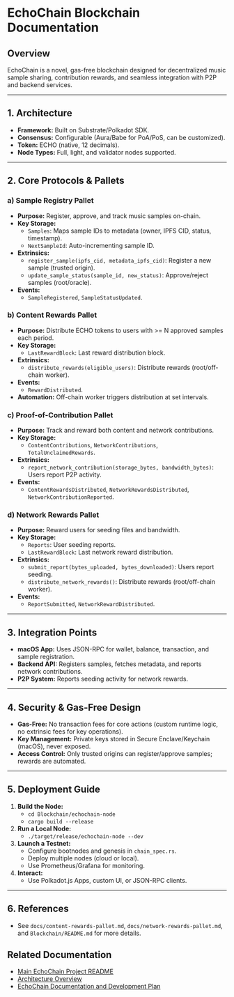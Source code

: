 # EchoChain Blockchain Documentation

## Overview
EchoChain is a novel, gas-free blockchain designed for decentralized music sample sharing, contribution rewards, and seamless integration with P2P and backend services.

---

## 1. Architecture
- **Framework:** Built on Substrate/Polkadot SDK.
- **Consensus:** Configurable (Aura/Babe for PoA/PoS, can be customized).
- **Token:** ECHO (native, 12 decimals).
- **Node Types:** Full, light, and validator nodes supported.

---

## 2. Core Protocols & Pallets
### a) Sample Registry Pallet
- **Purpose:** Register, approve, and track music samples on-chain.
- **Key Storage:**
  - `Samples`: Maps sample IDs to metadata (owner, IPFS CID, status, timestamp).
  - `NextSampleId`: Auto-incrementing sample ID.
- **Extrinsics:**
  - `register_sample(ipfs_cid, metadata_ipfs_cid)`: Register a new sample (trusted origin).
  - `update_sample_status(sample_id, new_status)`: Approve/reject samples (root/oracle).
- **Events:**
  - `SampleRegistered`, `SampleStatusUpdated`.

### b) Content Rewards Pallet
- **Purpose:** Distribute ECHO tokens to users with >= N approved samples each period.
- **Key Storage:**
  - `LastRewardBlock`: Last reward distribution block.
- **Extrinsics:**
  - `distribute_rewards(eligible_users)`: Distribute rewards (root/off-chain worker).
- **Events:**
  - `RewardDistributed`.
- **Automation:** Off-chain worker triggers distribution at set intervals.

### c) Proof-of-Contribution Pallet
- **Purpose:** Track and reward both content and network contributions.
- **Key Storage:**
  - `ContentContributions`, `NetworkContributions`, `TotalUnclaimedRewards`.
- **Extrinsics:**
  - `report_network_contribution(storage_bytes, bandwidth_bytes)`: Users report P2P activity.
- **Events:**
  - `ContentRewardsDistributed`, `NetworkRewardsDistributed`, `NetworkContributionReported`.

### d) Network Rewards Pallet
- **Purpose:** Reward users for seeding files and bandwidth.
- **Key Storage:**
  - `Reports`: User seeding reports.
  - `LastRewardBlock`: Last network reward distribution.
- **Extrinsics:**
  - `submit_report(bytes_uploaded, bytes_downloaded)`: Users report seeding.
  - `distribute_network_rewards()`: Distribute rewards (root/off-chain worker).
- **Events:**
  - `ReportSubmitted`, `NetworkRewardDistributed`.

---

## 3. Integration Points
- **macOS App:** Uses JSON-RPC for wallet, balance, transaction, and sample registration.
- **Backend API:** Registers samples, fetches metadata, and reports network contributions.
- **P2P System:** Reports seeding activity for network rewards.

---

## 4. Security & Gas-Free Design
- **Gas-Free:** No transaction fees for core actions (custom runtime logic, no extrinsic fees for key operations).
- **Key Management:** Private keys stored in Secure Enclave/Keychain (macOS), never exposed.
- **Access Control:** Only trusted origins can register/approve samples; rewards are automated.

---

## 5. Deployment Guide
1. **Build the Node:**
   - `cd Blockchain/echochain-node`
   - `cargo build --release`
2. **Run a Local Node:**
   - `./target/release/echochain-node --dev`
3. **Launch a Testnet:**
   - Configure bootnodes and genesis in `chain_spec.rs`.
   - Deploy multiple nodes (cloud or local).
   - Use Prometheus/Grafana for monitoring.
4. **Interact:**
   - Use Polkadot.js Apps, custom UI, or JSON-RPC clients.

---

## 6. References
- See `docs/content-rewards-pallet.md`, `docs/network-rewards-pallet.md`, and `Blockchain/README.md` for more details. 

## Related Documentation

*   [Main EchoChain Project README](../README.md)
*   [Architecture Overview](./architecture.md)
*   [EchoChain Documentation and Development Plan](./EchoChain_Documentation_and_Development_Plan.md) 